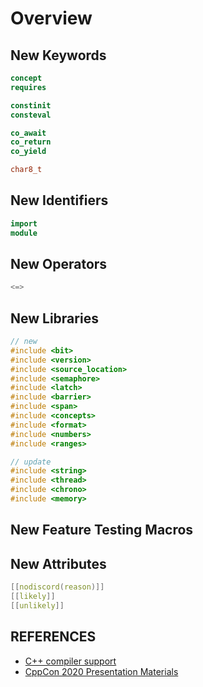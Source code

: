 # Overview

## New Keywords

```cpp
concept
requires

constinit
consteval

co_await
co_return 
co_yield

char8_t
```

## New Identifiers

```cpp
import
module
```

## New Operators

```cpp
<=>
```

## New Libraries

```cpp
// new
#include <bit>
#include <version>
#include <source_location>
#include <semaphore>
#include <latch>
#include <barrier>
#include <span>
#include <concepts>
#include <format>
#include <numbers>
#include <ranges>
```

```cpp
// update
#include <string>
#include <thread>
#include <chrono>
#include <memory>
```

## New Feature Testing Macros

## New Attributes

```cpp
[[nodiscord(reason)]]
[[likely]] 
[[unlikely]]
```

## REFERENCES

- [C++ compiler support](https://en.cppreference.com/w/cpp/compiler_support)
- [CppCon 2020 Presentation Materials](https://github.com/CppCon/CppCon2020)
